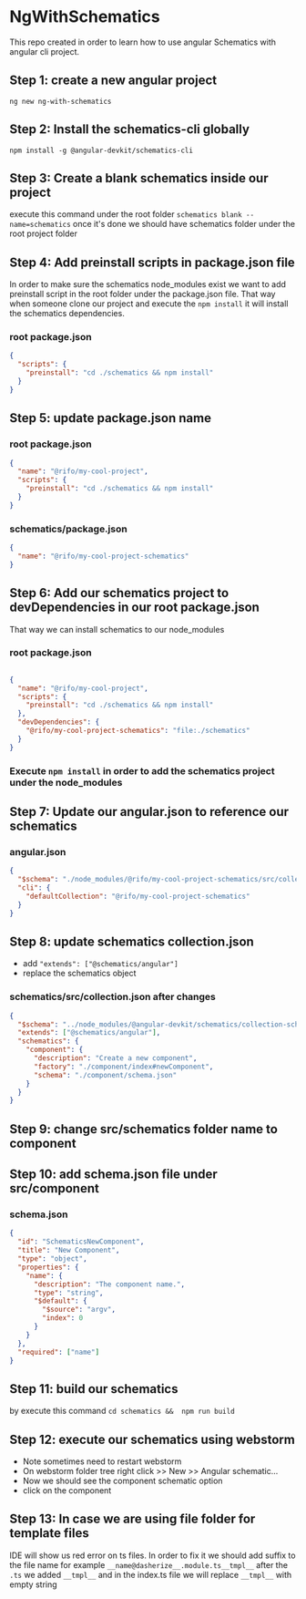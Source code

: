 # NgWithSchematics

This repo created in order to learn how to use angular Schematics with angular cli project.

## Step 1: create a new angular project

`ng new ng-with-schematics`

## Step 2: Install the schematics-cli globally

`npm install -g @angular-devkit/schematics-cli`

## Step 3: Create a blank schematics inside our project

execute this command under the root folder
`schematics blank --name=schematics`
once it's done we should have schematics folder under the root project folder

## Step 4: Add preinstall scripts in package.json file

In order to make sure the schematics node_modules exist we want to add preinstall script in the root folder under the
package.json file. That way when someone clone our project and execute the `npm install` it will install the schematics
dependencies.

### root package.json

```json
{
  "scripts": {
    "preinstall": "cd ./schematics && npm install"
  }
}
```

## Step 5: update package.json name

### root package.json

```json
{
  "name": "@rifo/my-cool-project",
  "scripts": {
    "preinstall": "cd ./schematics && npm install"
  }
}
```

### schematics/package.json

```json
{
  "name": "@rifo/my-cool-project-schematics"
}
```

## Step 6: Add our schematics project to devDependencies in our root package.json
That way we can install schematics to our node_modules

### root package.json

```json

{
  "name": "@rifo/my-cool-project",
  "scripts": {
    "preinstall": "cd ./schematics && npm install"
  },
  "devDependencies": {
    "@rifo/my-cool-project-schematics": "file:./schematics"
  }
}
```
### Execute `npm install` in order to add the schematics project under the node_modules

## Step 7: Update our angular.json to reference our schematics

### angular.json
```json
{
  "$schema": "./node_modules/@rifo/my-cool-project-schematics/src/collection.json",
  "cli": {
    "defaultCollection": "@rifo/my-cool-project-schematics"
  }
}
```

## Step 8: update schematics collection.json

- add `"extends": ["@schematics/angular"]`
- replace the schematics object

### schematics/src/collection.json after changes
```json
{
  "$schema": "../node_modules/@angular-devkit/schematics/collection-schema.json",
  "extends": ["@schematics/angular"],
  "schematics": {
    "component": {
      "description": "Create a new component",
      "factory": "./component/index#newComponent",
      "schema": "./component/schema.json"
    }
  }
}
```

## Step 9: change src/schematics folder name to component

## Step 10: add schema.json file under  src/component 

### schema.json
```json
{
  "id": "SchematicsNewComponent",
  "title": "New Component",
  "type": "object",
  "properties": {
    "name": {
      "description": "The component name.",
      "type": "string",
      "$default": {
        "$source": "argv",
        "index": 0
      }
    }
  },
  "required": ["name"]
}

```


## Step 11: build our schematics

by execute this command `cd schematics &&  npm run build`

## Step 12: execute our schematics using webstorm

- Note sometimes need to restart webstorm 
- On webstorm folder tree right click >> New >> Angular schematic...
- Now we should see the component schematic option 
- click on the component

## Step 13: In case we are using file folder for template files
IDE will show us red error on ts files. In order to fix it we should add suffix to the file name
for example `__name@dasherize__.module.ts__tmpl__` after the `.ts` we added `__tmpl__`
and in  the index.ts file we will replace `__tmpl__` with empty string
